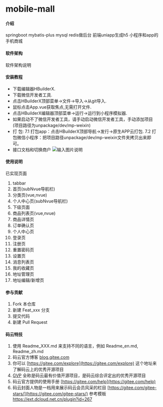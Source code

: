 # mobile-mall

#### 介绍
springboot mybatis-plus mysql redis做后台 前端uniapp生成h5 小程序和app的手机商城

#### 软件架构
软件架构说明


#### 安装教程


- 下载编辑器HBuilderX.
- 下载微信开发者工具.
- 点击HBuilderX顶部菜单->文件->导入->从git导入.
- 鼠标点击App.vue获取焦点,无需打开文件.
- 点击HBuilderX编辑器顶部菜单->运行->运行到小程序模拟器.
- 如果启动不了微信开发者工具，请手动启动微信开发者工具，手动添加项目(项目路径为unpackage/dev/mp-weixin)
- 打
包: 7.1 打包app：点击HBuilderX顶部导航->发行->原生APP云打包. 7.2 打包微信小程序：把项目路径unpackage/dev/mp-weixin文件夹拷贝出来即可。
- 接口文档和切换商户
![输入图片说明](https://images.gitee.com/uploads/images/2019/0809/223109_7c7f4235_134431.png "屏幕截图.png")

#### 使用说明
已实现页面

1. tabbar
1. 首页(subNvue导航栏)
1. 分类页(vue,nvue)
1. 个人中心页(subNvue导航栏)
1. 下级页面
1. 商品列表页(vue,nvue)
1. 商品详情页
1. 订单确认页
1. 个人中心页
1. 登录页
1. 注册页
1. 重置密码页
1. 设置页
1. 消息列表页
1. 我的收藏页
1. 地址管理页
1. 地址编辑/新增页



#### 参与贡献

1. Fork 本仓库
2. 新建 Feat_xxx 分支
3. 提交代码
4. 新建 Pull Request


#### 码云特技

1. 使用 Readme\_XXX.md 来支持不同的语言，例如 Readme\_en.md, Readme\_zh.md
2. 码云官方博客 [blog.gitee.com](https://blog.gitee.com)
3. 你可以 [https://gitee.com/explore](https://gitee.com/explore) 这个地址来了解码云上的优秀开源项目
4. [GVP](https://gitee.com/gvp) 全称是码云最有价值开源项目，是码云综合评定出的优秀开源项目
5. 码云官方提供的使用手册 [https://gitee.com/help](https://gitee.com/help)
6. 码云封面人物是一档用来展示码云会员风采的栏目 [https://gitee.com/gitee-stars/](https://gitee.com/gitee-stars/)
参考模板 https://ext.dcloud.net.cn/plugin?id=267